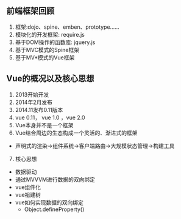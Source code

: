 ## 前端框架回顾
1. 框架:dojo、spine、emben、prototype......
2. 模块化的开发框架: require.js
3. 基于DOM操作的函数库: jquery.js
4. 基于MVC模式的Spine框架
5. 基于MV*模式的Vue框架

## Vue的概况以及核心思想
1. 2013开始开发
2. 2014年2月发布
3. 2014.11发布0.11版本
4. vue 0.11， vue 1.0 ，vue 2.0
5. Vue本身并不是一个框架
6. Vue结合周边的生态构成一个灵活的、渐进式的框架
  - 声明式的渲染->组件系统->客户端路由->大规模状态管理->构建工具
7. 核心思想
  - 数据驱动
  - 通过MVVVM进行数据的双向绑定
  - vue组件化
  - vue祖建树
  - vue如何实现数据的双向绑定
    - Object.defineProperty()